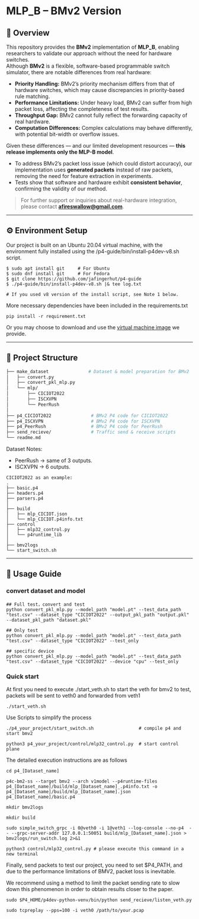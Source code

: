 # **MLP_B – BMv2 Version**
## 📌 Overview
This repository provides the **BMv2** implementation of **MLP_B**, enabling researchers to validate our approach without the need for hardware switches.  
Although **BMv2** is a flexible, software-based programmable switch simulator, there are notable differences from real hardware:

- **Priority Handling:** BMv2’s priority mechanism differs from that of hardware switches, which may cause discrepancies in priority-based rule matching.
- **Performance Limitations:** Under heavy load, BMv2 can suffer from high packet loss, affecting the completeness of test results.
- **Throughput Gap:** BMv2 cannot fully reflect the forwarding capacity of real hardware.
- **Computation Differences:** Complex calculations may behave differently, with potential bit-width or overflow issues.

Given these differences — and our limited development resources — **this release implements only the MLP-B model**.

- To address BMv2’s packet loss issue (which could distort accuracy), our implementation uses **generated packets** instead of raw packets, removing the need for feature extraction in experiments.  
- Tests show that software and hardware exhibit **consistent behavior**, confirming the validity of our method.

> For further support or inquiries about real-hardware integration, please contact **afireswallow@gmail.com**.
---

## ⚙️ Environment Setup
Our project is built on an Ubuntu 20.04 virtual machine, with the environment fully installed using the /p4-guide/bin/install-p4dev-v8.sh script.
```shell
$ sudo apt install git     # For Ubuntu
$ sudo dnf install git     # For Fedora
$ git clone https://github.com/jafingerhut/p4-guide
$ ./p4-guide/bin/install-p4dev-v8.sh |& tee log.txt

# If you used v8 version of the install script, see Note 1 below.
```

More necessary dependencies have been included in the requirements.txt
```shell
pip install -r requirement.txt
```

Or you may choose to download and use the [virtual machine image](https://drive.google.com/drive/folders/1lsdXo_Fx4KgGiibc1FZCnFRQjFEMTlAK?usp=drive_link
) we provide.

---
 
## 📂 Project Structure
```bash
├── make_dataset               # Dataset & model preparation for BMv2
│   ├── convert.py
│   ├── convert_pkl_mlp.py
│   └── mlp/
│       ├── CICIOT2022
│       ├── ISCXVPN
│       └── PeerRush
│
├── p4_CICIOT2022               # BMv2 P4 code for CICIOT2022
├── p4_ISCXVPN                  # BMv2 P4 code for ISCXVPN
├── p4_PeerRush                 # BMv2 P4 code for PeerRush
├── send_recieve/               # Traffic send & receive scripts
└── readme.md
```
Dataset Notes:
- PeerRush → same of 3 outputs.
- ISCXVPN → 6 outputs.

```shell
CICIOT2022 as an example:
.
├── basic.p4                  
├── headers.p4
├── parsers.p4
│ 
├── build
│   ├── mlp_CICIOT.json
│   └── mlp_CICIOT.p4info.txt
├── control
│   ├── mlp32_control.py
│   └── p4runtime_lib
│       
├── bmv2logs
└── start_switch.sh
```
---
## 🚀 Usage Guide


### convert dataset and model
```shell
## Full test，convert and test
python convert_pkl_mlp.py --model_path "model.pt" --test_data_path "test.csv" --dataset_type "CICIOT2022" --output_pkl_path "output.pkl" --dataset_pkl_path "dataset.pkl"

## Only test
python convert_pkl_mlp.py --model_path "model.pt" --test_data_path "test.csv" --dataset_type "CICIOT2022" --test_only

## specific device
python convert_pkl_mlp.py --model_path "model.pt" --test_data_path "test.csv" --dataset_type "CICIOT2022" --device "cpu" --test_only

```

### Quick start
At first you need to execute ./start_veth.sh to start the veth for bmv2 to test, packets will be sent to veth0 and forwarded from veth1

```shell
./start_veth.sh   
```

Use Scripts to simplify the process
```shell
./p4_your_project/start_switch.sh                 # compile p4 and start bmv2

python3 p4_your_project/control/mlp32_control.py  # start control plane
```

The detailed execution instructions are as follows
```shell
cd p4_[Dataset_name]

p4c-bm2-ss --target bmv2 --arch v1model --p4runtime-files p4_[Dataset_name]/build/mlp_[Dataset_name]_.p4info.txt -o p4_[Dataset_name]/build/mlp_[Dataset_name].json p4_[Dataset_name]/basic.p4

mkdir bmv2logs

mkdir build

sudo simple_switch_grpc -i 0@veth0 -i 1@veth1 --log-console --no-p4  -- --grpc-server-addr 127.0.0.1:50051 build/mlp_[Dataset_name].json > bmv2logs/run_switch.log 2>&1

python3 control/mlp32_control.py # please execute this command in a new terminal
```

Finally, send packets to test our project, you need to set $P4_PATH, and due to the performance limitations of BMV2, packet loss is inevitable. 

We recommend using a method to limit the packet sending rate to slow down this phenomenon in order to obtain results closer to the paper.
```shell
sudo $P4_HOME/p4dev-python-venv/bin/python send_recieve/listen_veth.py

sudo tcpreplay --pps=100 -i veth0 /path/to/your.pcap
```

